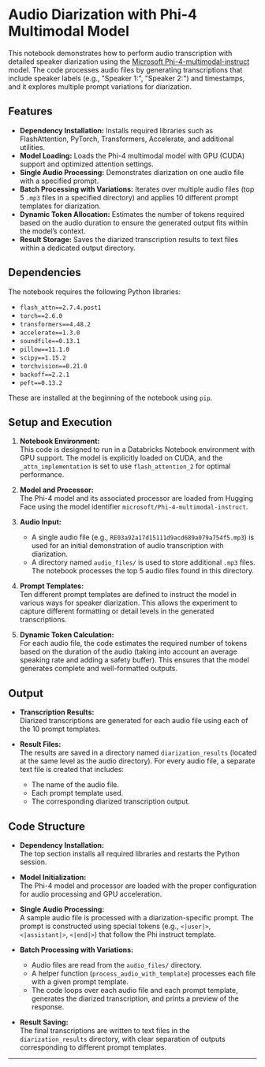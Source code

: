 # Audio Diarization with Phi-4 Multimodal Model

This notebook demonstrates how to perform audio transcription with detailed speaker diarization using the [Microsoft Phi-4-multimodal-instruct](https://huggingface.co/microsoft/Phi-4-multimodal-instruct) model. The code processes audio files by generating transcriptions that include speaker labels (e.g., "Speaker 1:", "Speaker 2:") and timestamps, and it explores multiple prompt variations for diarization.

## Features

- **Dependency Installation:** Installs required libraries such as FlashAttention, PyTorch, Transformers, Accelerate, and additional utilities.
- **Model Loading:** Loads the Phi-4 multimodal model with GPU (CUDA) support and optimized attention settings.
- **Single Audio Processing:** Demonstrates diarization on one audio file with a specified prompt.
- **Batch Processing with Variations:** Iterates over multiple audio files (top 5 `.mp3` files in a specified directory) and applies 10 different prompt templates for diarization.
- **Dynamic Token Allocation:** Estimates the number of tokens required based on the audio duration to ensure the generated output fits within the model’s context.
- **Result Storage:** Saves the diarized transcription results to text files within a dedicated output directory.

## Dependencies

The notebook requires the following Python libraries:

- `flash_attn==2.7.4.post1`
- `torch==2.6.0`
- `transformers==4.48.2`
- `accelerate==1.3.0`
- `soundfile==0.13.1`
- `pillow==11.1.0`
- `scipy==1.15.2`
- `torchvision==0.21.0`
- `backoff==2.2.1`
- `peft==0.13.2`

These are installed at the beginning of the notebook using `pip`.

## Setup and Execution

1. **Notebook Environment:**  
   This code is designed to run in a Databricks Notebook environment with GPU support. The model is explicitly loaded on CUDA, and the `_attn_implementation` is set to use `flash_attention_2` for optimal performance.

2. **Model and Processor:**  
   The Phi-4 model and its associated processor are loaded from Hugging Face using the model identifier `microsoft/Phi-4-multimodal-instruct`.

3. **Audio Input:**  
   - A single audio file (e.g., `RE03a92a17d15111d9acd689a079a754f5.mp3`) is used for an initial demonstration of audio transcription with diarization.
   - A directory named `audio_files/` is used to store additional `.mp3` files. The notebook processes the top 5 audio files found in this directory.

4. **Prompt Templates:**  
   Ten different prompt templates are defined to instruct the model in various ways for speaker diarization. This allows the experiment to capture different formatting or detail levels in the generated transcriptions.

5. **Dynamic Token Calculation:**  
   For each audio file, the code estimates the required number of tokens based on the duration of the audio (taking into account an average speaking rate and adding a safety buffer). This ensures that the model generates complete and well-formatted outputs.

## Output

- **Transcription Results:**  
  Diarized transcriptions are generated for each audio file using each of the 10 prompt templates.
  
- **Result Files:**  
  The results are saved in a directory named `diarization_results` (located at the same level as the audio directory). For every audio file, a separate text file is created that includes:
  - The name of the audio file.
  - Each prompt template used.
  - The corresponding diarized transcription output.
  
## Code Structure

- **Dependency Installation:**  
  The top section installs all required libraries and restarts the Python session.

- **Model Initialization:**  
  The Phi-4 model and processor are loaded with the proper configuration for audio processing and GPU acceleration.

- **Single Audio Processing:**  
  A sample audio file is processed with a diarization-specific prompt. The prompt is constructed using special tokens (e.g., `<|user|>`, `<|assistant|>`, `<|end|>`) that follow the Phi instruct template.

- **Batch Processing with Variations:**  
  - Audio files are read from the `audio_files/` directory.
  - A helper function (`process_audio_with_template`) processes each file with a given prompt template.
  - The code loops over each audio file and each prompt template, generates the diarized transcription, and prints a preview of the response.

- **Result Saving:**  
  The final transcriptions are written to text files in the `diarization_results` directory, with clear separation of outputs corresponding to different prompt templates.
---
